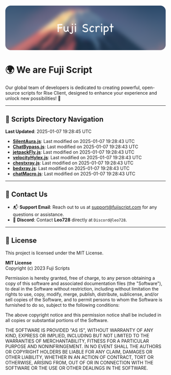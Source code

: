 ![Banner](.github/b.webp)

# 🌍 **We are Fuji Script**

Our global team of developers is dedicated to creating powerful, open-source scripts for Rise Client, designed to enhance your experience and unlock new possibilities! 🌟

---
<!-- SCRIPTS_NAVIGATION_START -->
## 📂 **Scripts Directory Navigation**

**Last Updated**: 2025-01-07 19:28:45 UTC

- **[SilentAura.js](scripts/SilentAura.js)**: Last modified on 2025-01-07 19:28:43 UTC
- **[ChatBypass.js](scripts/ChatBypass.js)**: Last modified on 2025-01-07 19:28:43 UTC
- **[jetpackFly.js](scripts/jetpackFly.js)**: Last modified on 2025-01-07 19:28:43 UTC
- **[velocityHylex.js](scripts/velocityHylex.js)**: Last modified on 2025-01-07 19:28:43 UTC
- **[chestxray.js](scripts/chestxray.js)**: Last modified on 2025-01-07 19:28:43 UTC
- **[bedxray.js](scripts/bedxray.js)**: Last modified on 2025-01-07 19:28:43 UTC
- **[chatMacro.js](scripts/chatMacro.js)**: Last modified on 2025-01-07 19:28:43 UTC

<!-- SCRIPTS_NAVIGATION_END -->

---

## 💬 **Contact Us**  
- 📬 **Support Email**: Reach out to us at [support@fujiscript.com](mailto:support@fujiscript.com) for any questions or assistance.  
- 💬 **Discord**: Contact **Leo728** directly at `Discord@leo728`.

---

## 📜 **License**

This project is licensed under the MIT License.  

**MIT License**  
Copyright (c) 2023 Fuji Scripts  

Permission is hereby granted, free of charge, to any person obtaining a copy of this software and associated documentation files (the "Software"), to deal in the Software without restriction, including without limitation the rights to use, copy, modify, merge, publish, distribute, sublicense, and/or sell copies of the Software, and to permit persons to whom the Software is furnished to do so, subject to the following conditions:  

The above copyright notice and this permission notice shall be included in all copies or substantial portions of the Software.  

THE SOFTWARE IS PROVIDED "AS IS", WITHOUT WARRANTY OF ANY KIND, EXPRESS OR IMPLIED, INCLUDING BUT NOT LIMITED TO THE WARRANTIES OF MERCHANTABILITY, FITNESS FOR A PARTICULAR PURPOSE AND NONINFRINGEMENT. IN NO EVENT SHALL THE AUTHORS OR COPYRIGHT HOLDERS BE LIABLE FOR ANY CLAIM, DAMAGES OR OTHER LIABILITY, WHETHER IN AN ACTION OF CONTRACT, TORT OR OTHERWISE, ARISING FROM, OUT OF OR IN CONNECTION WITH THE SOFTWARE OR THE USE OR OTHER DEALINGS IN THE SOFTWARE.  
